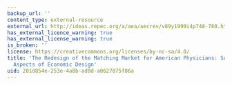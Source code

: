 ```yaml
---
backup_url: ''
content_type: external-resource
external_url: http://ideas.repec.org/a/aea/aecrev/v89y1999i4p748-780.html
has_external_licence_warning: true
has_external_license_warning: true
is_broken: ''
license: https://creativecommons.org/licenses/by-nc-sa/4.0/
title: 'The Redesign of the Matching Market for American Physicians: Some Engineering
  Aspects of Economic Design'
uid: 201d854e-253e-4a8b-ad0d-a0627075f86a
---
```

